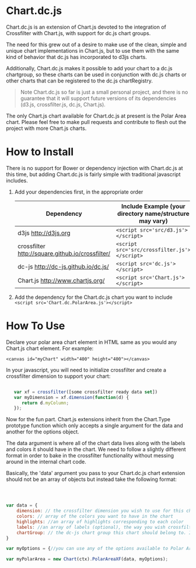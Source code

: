 # Chart.dc.js

Chart.dc.js is an extension of Chart.js devoted to the integration of Crossfilter with Chart.js, with support for dc.js chart groups. 

The need for this grew out of a desire to make use of the clean, simple and unique chart implementations in Chart.js, but to use them with the same kind of behavior that dc.js has incorporated to d3js charts.

Additionally, Chart.dc.js makes it possible to add your chart to a dc.js chartgroup, so these charts can be used in conjunction with dc.js charts or other charts that can be registered to the dc.js chartRegistry.

> Note Chart.dc.js so far is just a small personal project, and there is no guarantee that it will support future versions of its dependencies (d3.js, crossfilter.js, dc.js, Chart.js).

The only Chart.js chart available for Chart.dc.js at present is the Polar Area chart. Please feel free to make pull requests and contribute to flesh out the project with more Chart.js charts. 

# How to Install #

There is no support for Bower or dependency injection with Chart.dc.js at this time, but adding Chart.dc.js is fairly simple with traditional javascript includes. 

1. Add your dependencies first, in the appropriate order
	
	Dependency | Include Example (your directory name/structure may vary)
	--- | ---
	d3js <http://d3js.org> | `<script src='src/d3.js'></script>` 
	crossfilter <http://square.github.io/crossfilter/> |  `<script src='src/crossfilter.js'></script>` 
	dc-js <http://dc-js.github.io/dc.js/> | `<script src='dc.js'></script>`
	Chart.js <http://www.chartjs.org/> | `<script src='Chart.js'></script>`
2. Add the dependency for the Chart.dc.js chart you want to include
	`<script src='Chart.dc.PolarArea.js'></script>`

# How To Use #

   Declare your polar area chart element in HTML same as you would any Chart.js chart element. For example:

	<canvas id="myChart" width="400" height="400"></canvas>

   In your javascript, you will need to initialize crossfilter and create a crossfilter dimension to support your chart: 

```javascript

   var xf = crossfilter([some crossfilter ready data set])
   var myDimension = xf.dimension(function(d) { 
      return d.myColumn; 
   });

```

   Now for the fun part. Chart.js extensions inherit from the Chart.Type prototype function which only accepts a single argument for the data and another for the options object. 

   The data argument is where all of the chart data lives along with the labels and colors it should have in the chart. We need to follow a slightly different format in order to bake in the crossfilter functionality without messing around in the internal chart code. 
   
   Basically, the 'data' argument you pass to your Chart.dc.js chart extension should not be an array of objects but instead take the following format:

```javascript



var data = {
	dimension: // the crossfilter dimension you wish to use for this chart
	colors: // array of the colors you want to have in the chart
	highlights: //an array of highlights corresponding to each color
	labels: //an array of labels (optional), the way you wish crossfilter groups to be displayed. If non are supplied, the keys of the crossfilter groups will be used. Getting the order of these right may involve looking at your crossfilter group array in advance.
	chartGroup: // the dc-js chart group this chart should belong to. If none is supplied, this chart will belong to chart group 0. 
}

var myOptions = {//you can use any of the options available to Polar Area Charts here}

var myPolarArea = new Chart(ctx).PolarAreaXF(data, myOptions);

```
